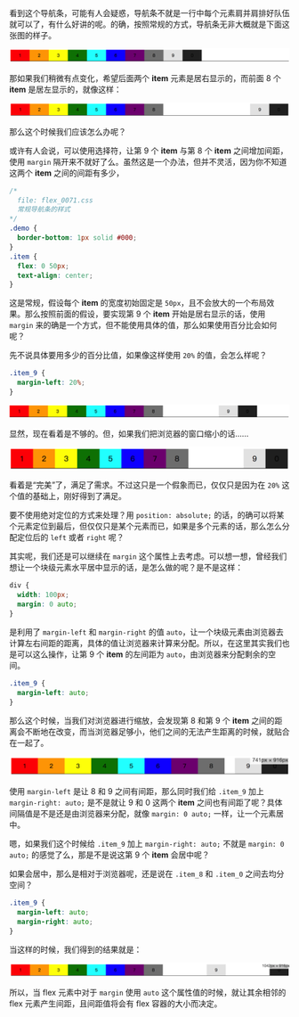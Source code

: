 看到这个导航条，可能有人会疑惑，导航条不就是一行中每个元素肩并肩排好队伍就可以了，有什么好讲的呢。的确，按照常规的方式，导航条无非大概就是下面这张图的样子。

<img src="image/03-04-01.png" style="zoom:50%;" />

那如果我们稍微有点变化，希望后面两个 **item** 元素是居右显示的，而前面 8 个 **item** 是居左显示的，就像这样：

<img src="image/03-04-02.png" style="zoom:50%;" />

那么这个时候我们应该怎么办呢？

或许有人会说，可以使用选择符，让第 9 个 **item** 与第 8 个 **item** 之间增加间距，使用 `margin` 隔开来不就好了么。虽然这是一个办法，但并不灵活，因为你不知道这两个 **item** 之间的间距有多少，

```css
/*
  file: flex_0071.css
  常规导航条的样式
*/
.demo {
  border-bottom: 1px solid #000;
}
.item {
  flex: 0 50px;
  text-align: center;
}
```

这是常规，假设每个 **item** 的宽度初始固定是 `50px`，且不会放大的一个布局效果。那么按照前面的假设，要实现第 9 个 **item** 开始是居右显示的话，使用 `margin` 来的确是一个方式，但不能使用具体的值，那么如果使用百分比会如何呢？

先不说具体要用多少的百分比值，如果像这样使用 `20%` 的值，会怎么样呢？

```css
.item_9 {
  margin-left: 20%;
}
```

<img src="image/03-04-03.png" style="zoom:50%;" />

显然，现在看着是不够的。但，如果我们把浏览器的窗口缩小的话……

<img src="image/03-04-04.png" style="zoom:50%;" />

看着是“完美”了，满足了需求。不过这只是一个假象而已，仅仅只是因为在 `20%` 这个值的基础上，刚好得到了满足。

要不使用绝对定位的方式来处理？用 `position: absolute;` 的话，的确可以将某个元素定位到最后，但仅仅只是某个元素而已，如果是多个元素的话，那么怎么分配定位后的 `left` 或者 `right` 呢？

其实呢，我们还是可以继续在 `margin` 这个属性上去考虑。可以想一想，曾经我们想让一个块级元素水平居中显示的话，是怎么做的呢？是不是这样：

```css
div {
  width: 100px;
  margin: 0 auto;
}
```

是利用了 `margin-left` 和 `margin-right` 的值 `auto`，让一个块级元素由浏览器去计算左右间距的距离，具体的值让浏览器来计算来分配。所以，在这里其实我们也是可以这么操作，让第 9 个 **item** 的左间距为 `auto`，由浏览器来分配剩余的空间。

```css
.item_9 {
  margin-left: auto;
}
```

那么这个时候，当我们对浏览器进行缩放，会发现第 8 和第 9 个 **item** 之间的距离会不断地在改变，而当浏览器足够小，他们之间的无法产生距离的时候，就贴合在一起了。

<img src="image/03-04-05.png" style="zoom:50%;" />

使用 `margin-left` 是让 8 和 9 之间有间距，那么同时我们给 `.item_9` 加上 `margin-right: auto;` 是不是就让 9 和 0 这两个 **item** 之间也有间距了呢？具体间隔值是不是还是由浏览器来分配，就像 `margin: 0 auto;` 一样，让一个元素居中。

嗯，如果我们这个时候给 `.item_9` 加上 `margin-right: auto;` 不就是 `margin: 0 auto;` 的感觉了么，那是不是说这第 9 个 **item** 会居中呢？

如果会居中，那么是相对于浏览器呢，还是说在 `.item_8` 和 `.item_0` 之间去均分空间？

```css
.item_9 {
  margin-left: auto;
  margin-right: auto;
}
```

当这样的时候，我们得到的结果就是：

<img src="image/03-04-06.png" style="zoom:50%;" />

所以，当 flex 元素中对于 `margin` 使用 `auto` 这个属性值的时候，就让其余相邻的 flex 元素产生间距，且间距值将会有 flex 容器的大小而决定。

